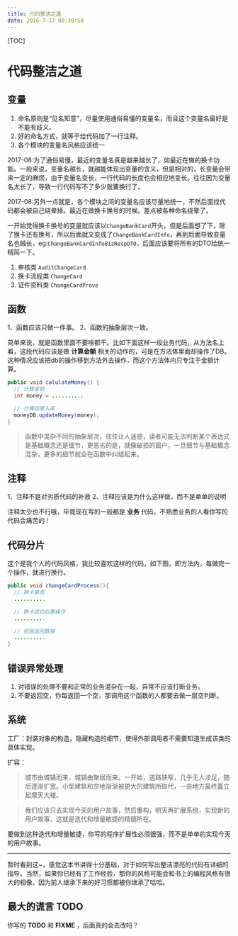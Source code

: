 ```yaml
---
title: 代码整洁之道
date: 2016-7-17 00:30:58
---
```


[TOC]

# 代码整洁之道

## 变量

1. 命名原则是“见名知意”，尽量使用通俗易懂的变量名，而且这个变量名最好是不能有歧义。
2. 好的命名方式，就等于给代码加了一行注释。
3. 各个模块的变量名风格应该统一

2017-08:为了通俗易懂，最近的变量名真是越来越长了，如最近在做的换卡功能。一般来说，变量名越长，就越能体现出变量的含义，但是相对的，长变量会带来一定的麻烦，由于变量名变长，一行代码的长度也会相应地变长。往往因为变量名太长了，导致一行代码写不了多少就要换行了。

2017-08:另外一点就是，各个模块之间的变量名应该尽量地统一，不然后面找代码都会被自己绕晕掉。最近在做换卡换号的时候。差点被各种命名绕晕了。

一开始觉得换卡换号的变量就应该以`ChangeBankCard`开头，但是后面想了下，除了换卡还有换号，所以后面就又变成了`ChangeBankCardInfo`，再到后面导致变量名也贼长，eg:`ChangeBankCardInfoBizRespDTO`，后面应该要将所有的DTO给统一精简一下。
1. 审核类 `AuditChangeCard`
2. 换卡流程类 `ChangeCard`
3. 证件资料类 `ChangeCardProve`

## 函数

1、函数应该只做一件事。
2、函数的抽象层次一致。

简单来说，就是函数里面不要啥都干。比如下面这样一段业务代码，从方法名上看，这段代码应该是做 **计算金额** 相关的动作的，可是在方法体里面却操作了DB。这种情况应该把db的操作移到方法外去操作，而这个方法体内只专注于金额计算。

```java
public void calulateMoney() {
  // 计算金额
  int money = .........;

  // 计算结果入库
  moneyDB.updateMoney(money);
}
```

> 函数中混杂不同的抽象层次，往往让人迷惑，读者可能无法判断某个表达式是基础概念还是细节，更恶劣的是，就像破损的窗户，一旦细节与基础概念混杂，更多的细节就会在函数中纠结起来。

## 注释
1、注释不是对劣质代码的补救
2、注释应该是为什么这样做，而不是单单的说明

注释太少也不行哦，毕竟现在写的一般都是 **业务** 代码，不熟悉业务的人看你写的代码会痛苦的！

## 代码分片

这个是我个人的代码风格，我比较喜欢这样的代码，如下图，即方法内，每做完一个操作，就进行换行。

```java
public void changeCardProcess(){
  // 换卡事务
  ..........

  // 换卡成功后置操作
  ..........

  // 组装返回数据
  ..........
}
```

## 错误异常处理
1. 对错误的处理不要和正常的业务混杂在一起，异常不应该打断业务。
2. 不要返回空，你每返回一个空，那调用这个函数的人都要去做一层空判断。

## 系统

工厂：封装对象的构造，隐藏构造的细节，使得外部调用者不需要知道生成该类的具体实现。

扩容：

> 城市由城镇而来，城镇由聚居而来。一开始，道路狭窄，几乎无人涉足，随后逐渐扩宽。小型建筑和空地渐渐被更大的建筑所取代，一些地方最终矗立起摩天大楼。


> 我们应该只去实现今天的用户故事，然后重构，明天再扩展系统，实现新的用户故事，这就是迭代和增量敏捷的精髓所在。

要做到这种迭代和增量敏捷，你写的程序扩展性必须很强，而不是单单的实现今天的用户故事。

***

暂时看到这~，感觉这本书讲得十分基础，对于如何写出整洁漂亮的代码有详细的指导。当然，如果你已经有了工作经验，那你的风格可能会和书上的编程风格有很大的相像，因为前人继承下来的好习惯都被你继承了哈哈。

## 最大的谎言 TODO

你写的 **TODO** 和 **FIXME** ，后面真的会去改吗？

